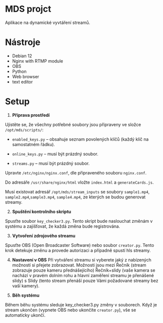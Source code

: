 
# MDS projct

Aplikace na dynamické vyvtáření streamů.


# Nástroje

+ Debian 12
+ Nginx with RTMP module
+ OBS
+ Python
+ Web browser
+ text editor

# Setup
1. **Příprava prostředí**

Ujistěte se, že všechny potřebné soubory jsou připraveny ve složce `/opt/mds/scripts/`:

+ `enabled_keys.py` – obsahuje seznam povolených klíčů (každý klíč na samostatném řádku).

+ `online_keys.py` – musí být prázdný soubor.

+ `streams.py` – musí být prázdný soubor.

Upravte `/etc/nginx/nginx.conf`, dle připraveného souboru `nginx.conf`.

Do adresáře `/usr/share/nginx/html` vložte `index.html` a `generateCards.js`.

Musí existovat adresář `/opt/mds/stream_inputs` se soubory `sample1.mp4`, `sample2.mp4`,`sample3.mp4`, `sample4.mp4`, ze kterých se budou generovat streamy.

2. **Spuštění kontrolního skriptu**

Spusťte soubor `key_checker3.py`. Tento skript bude naslouchat změnám v systému a zajišťovat, že každá změna bude registrována.

3. **Vytvoření zdrojového streamu**

Spusťte OBS (Open Broadcaster Software) nebo soubor `creator.py`. Tento krok detekuje změnu a provede autorizaci a případně spustí hls streamy.

4. **Nastavení v OBS**
Při vytváření streamu si vyberete jaký z nabízených možností si přejete zobrazovat. Možnosti jsou mezi Řečník (stream zobrazuje pouze kameru přednášejícího) Řečník+slidy (vaše kamera se nachází v pravém dolním rohu a hlavní zaměření streamu je přenášené slidy) s Slidy (tento stream přenáší pouze Vámi požadované streamy bez vaší kamery).

5. **Běh systému**

Během běhu systému sleduje key_checker3.py změny v souborech. Když je stream ukončen (vypnete OBS nebo ukončíte `creator.py`), vše se automaticky ukončí.




